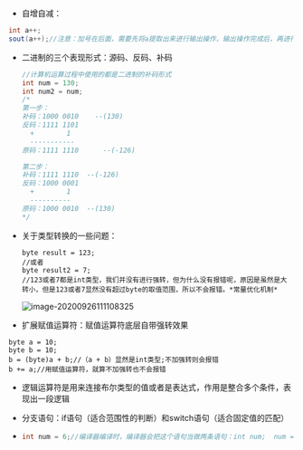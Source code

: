- 自增自减：


```java
int a++;
sout(a++);//注意：加号在后面，需要先将a提取出来进行输出操作，输出操作完成后，再进行自增操作;
```

- 二进制的三个表现形式：源码、反码、补码

  ```java
  //计算机运算过程中使用的都是二进制的补码形式
  int num = 130;
  int num2 = num;
  /*
  第一步：
  补码：1000 0010    --(130)
  反码：1111 1101
  	+        1
  	-----------
  原码：1111 1110  	--(-126)
  
  第二步：
  补码：1111 1110	--(-126)
  反码：1000 0001
  	+        1
  	----------
  原码：1000 0010	--(130)
  */
  
  ```

- 关于类型转换的一些问题：

  ```
  byte result = 123;
  //或者
  byte result2 = 7;
  //123或者7都是int类型，我们并没有进行强转，但为什么没有报错呢，原因是虽然是大转小，但是123或者7显然没有超过byte的取值范围，所以不会报错。*常量优化机制*
  ```

  ![image-20200926111108325](C:\Users\ASUS\AppData\Roaming\Typora\typora-user-images\image-20200926111108325.png)

- 扩展赋值运算符：赋值运算符底层自带强转效果

```
byte a = 10;
byte b = 10;
b = (byte)a + b;//（a + b）显然是int类型;不加强转则会报错
b += a;//用赋值运算符，就算不加强转也不会报错
```

- 逻辑运算符是用来连接布尔类型的值或者是表达式，作用是整合多个条件，表现出一段逻辑

- 分支语句：if语句（适合范围性的判断）和switch语句（适合固定值的匹配）

- ```java
  int num = 6;//编译器编译时，编译器会把这个语句当做两条语句：int num;  num = 6;
  ```
